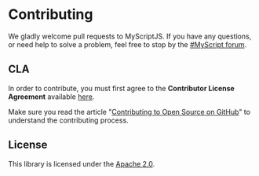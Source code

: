 # Contributing

We gladly welcome pull requests to MyScriptJS. If you have any questions, or need help to solve a problem, feel free to stop by the [#MyScript forum](https://dev.myscript.com/support/forum/).

## CLA

In order to contribute, you must first agree to the **Contributor License Agreement** available [here](http://goo.gl/forms/YyzZ9VSvYG).

Make sure you read the article "[Contributing to Open Source on GitHub](https://guides.github.com/activities/contributing-to-open-source/)" to understand the contributing process.

## License

This library is licensed under the [Apache 2.0](http://opensource.org/licenses/Apache-2.0).
